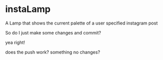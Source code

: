 # instaLamp
A Lamp that shows the current palette of a user specified instagram post

So do I just make some changes and commit?

yea right!

does the push work?
something
no changes?
